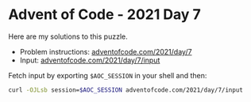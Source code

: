# Advent of Code - 2021 Day 7
Here are my solutions to this puzzle.

* Problem instructions: [adventofcode.com/2021/day/7](https://adventofcode.com/2021/day/7)
* Input: [adventofcode.com/2021/day/7/input](https://adventofcode.com/2021/day/7/input)

Fetch input by exporting `$AOC_SESSION` in your shell and then:
```bash
curl -OJLsb session=$AOC_SESSION adventofcode.com/2021/day/7/input
```
